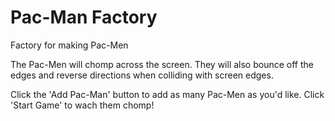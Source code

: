 # Pac-Man Factory
Factory for making Pac-Men

The Pac-Men will chomp across the screen.
They will also bounce off the edges and reverse directions when colliding with screen edges.

Click the 'Add Pac-Man' button to add as many Pac-Men as you'd like. Click 'Start Game' to wach them chomp!

